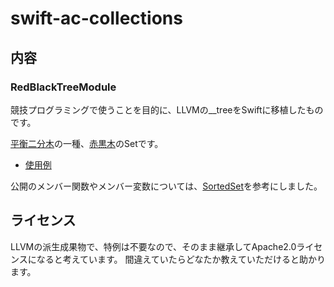 # swift-ac-collections

## 内容

### RedBlackTreeModule

競技プログラミングで使うことを目的に、LLVMの__treeをSwiftに移植したものです。

[平衡二分木](https://ja.wikipedia.org/wiki/平衡二分探索木)の一種、[赤黒木](https://ja.wikipedia.org/wiki/赤黒木)のSetです。

- [使用例](https://atcoder.jp/contests/abc370/submissions/57922896)

公開のメンバー関数やメンバー変数については、[SortedSet](https://github.com/tatyam-prime/SortedSet)を参考にしました。

## ライセンス

LLVMの派生成果物で、特例は不要なので、そのまま継承してApache2.0ライセンスになると考えています。
間違えていたらどなたか教えていただけると助かります。

